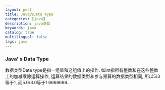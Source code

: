 ```yaml
---
layout: post
title: Java的Data type
categories: [java]
description: java基础
keywords: java
catalog: true
multilingual: false
tags: java
---
```


### Java' s Data Type
数据类型Data type是指一组值和这组值上的操作. 如int指所有整数和在这些整数上的加减乘除运算操作, 运算结果的数据类型和参与预算的数据类型相同, 所以5/3等于1, 而5.0/3.0等于1.6666666...